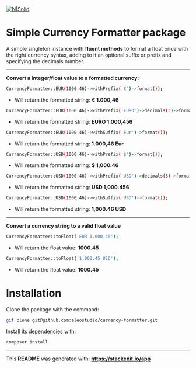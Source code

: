 
[![N|Solid](https://aleostudio.com/aleostudio.svg)](https://aleostudio.com)

# Simple Currency Formatter package

A simple singleton instance with **fluent methods** to format a float price with the right currency syntax, adding to it an optional suffix or prefix and specifying the decimals number.

---

**Convert a integer/float value to a formatted currency:**  
```sh
CurrencyFormatter::EUR(1000.46)->withPrefix('€')->format());
```
- Will return the formatted string: **€ 1.000,46**
```sh
CurrencyFormatter::EUR(1000.46)->withPrefix('EURO')->decimals(3)->format());
```
- Will return the formatted string: **EURO 1.000,456**
```sh
CurrencyFormatter::EUR(1000.46)->withSuffix('Eur')->format());
```
- Will return the formatted string: **1.000,46 Eur**
```sh
CurrencyFormatter::USD(1000.46)->withPrefix('$')->format());
```
- Will return the formatted string: **$ 1,000.46** 
```sh
CurrencyFormatter::USD(1000.46)->withPrefix('USD')->decimals(3)->format());
```
- Will return the formatted string: **USD 1,000.456**
```sh
CurrencyFormatter::USD(1000.46)->withSuffix('USD')->format());
```
- Will return the formatted string: **1,000.46 USD**

---

**Convert a currency string to a valid float value**
```sh
CurrencyFormatter::toFloat('EUR 1.000,45');
```
- Will return the float value: **1000.45**
```sh
CurrencyFormatter::toFloat('1,000.45 USD');
```
- Will return the float value: **1000.45**


# Installation

Clone the package with the command:
```sh
git clone git@github.com:aleostudio/currency-formatter.git
```
Install its dependencies with:
```sh
composer install
```
---
This **README** was generated with: **https://stackedit.io/app**
